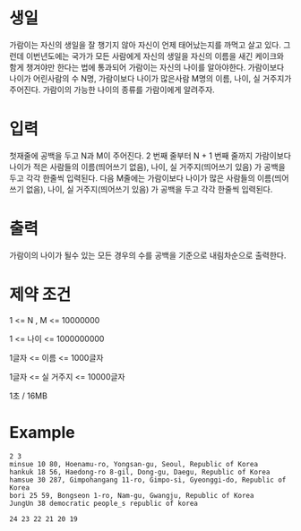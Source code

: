 # 생일

가람이는 자신의 생일을 잘 챙기지 않아 자신이 언제 태어났는지를 까먹고 살고 있다. 그런데 이번년도에는 국가가 모든 사람에게 자신의 생일을 자신의 이름을 새긴 케이크와 함게 챙겨야만 한다는 법에 통과되어 가람이는 자신의 나이를 알아야한다. 가람이보다 나이가 어린사람의 수 N명, 가람이보다 나이가 많은사람 M명의 이름, 나이, 실 거주지가주어진다. 가람이의 가능한 나이의 종류를 가람이에게 알려주자.

# 입력

첫재줄에 공백을 두고 N과 M이 주어진다.
2 번째 줄부터 N + 1 번째 줄까지 가람이보다 나이가 적은 사람들의 이름(띄어쓰기 없음), 나이, 실 거주지(띄어쓰기 있음) 가 공백을 두고 각각 한줄씩 입력된다.
다음 M줄에는 가람이보다 나이가 많은 사람들의 이름(띄어쓰기 없음), 나이, 실 거주지(띄어쓰기 있음) 가 공백을 두고 각각 한줄씩 입력된다.

# 출력

가람이의 나이가 될수 있는 모든 경우의 수를 공백을 기준으로 내림차순으로 출력한다.

# 제약 조건

1 <= N , M <= 10000000

1 <= 나이 <= 1000000000

1글자 <= 이름 <= 1000글자

1글자 <= 실 거주지 <= 10000글자

1초 / 16MB

# Example

```input
2 3
minsue 10 80, Hoenamu-ro, Yongsan-gu, Seoul, Republic of Korea
hankuk 18 56, Haedong-ro 8-gil, Dong-gu, Daegu, Republic of Korea
hamsue 30 287, Gimpohangang 11-ro, Gimpo-si, Gyeonggi-do, Republic of Korea
bori 25 59, Bongseon 1-ro, Nam-gu, Gwangju, Republic of Korea
JungUn 38 democratic people_s republic of korea
```

```output
24 23 22 21 20 19
```
